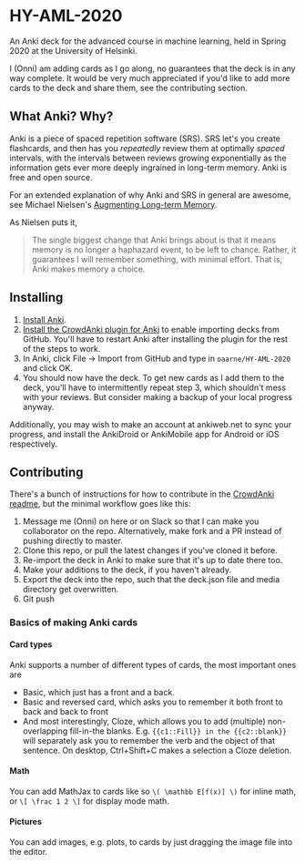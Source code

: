 # HY-AML-2020

An Anki deck for the advanced course in machine learning, held in Spring 2020 at the University of Helsinki.

I (Onni) am adding cards as I go along, no guarantees that the deck is in any way complete. It would be very much appreciated if you'd like to add more cards to the deck and share them, see the contributing section.

## What Anki? Why?

Anki is a piece of spaced repetition software (SRS). SRS let's you create flashcards, and then has you _repeatedly_ review them at optimally _spaced_ intervals, with the intervals between reviews growing exponentially as the information gets ever more deeply ingrained in long-term memory. Anki is free and open source.

For an extended explanation of why Anki and SRS in general are awesome, see Michael Nielsen's [Augmenting Long-term Memory](http://augmentingcognition.com/ltm.html).

As Nielsen puts it,

> The single biggest change that Anki brings about is that it means memory is no longer a haphazard event, to be left to chance. Rather, it guarantees I will remember something, with minimal effort. That is, Anki makes memory a choice.

## Installing

1. [Install Anki](https://apps.ankiweb.net/).
2. [Install the CrowdAnki plugin for Anki](https://ankiweb.net/shared/info/1788670778) to enable importing decks from GitHub. You'll have to restart Anki after installing the plugin for the rest of the steps to work.
3. In Anki, click File -> Import from GitHub and type in `oaarne/HY-AML-2020` and click OK.
4. You should now have the deck. To get new cards as I add them to the deck, you'll have to intermittently repeat step 3, which shouldn't mess with your reviews. But consider making a backup of your local progress anyway.

Additionally, you may wish to make an account at ankiweb.net to sync your progress, and install the AnkiDroid or AnkiMobile app for Android or iOS respectively.

## Contributing

There's a bunch of instructions for how to contribute in the [CrowdAnki readme](https://github.com/Stvad/CrowdAnki), but the minimal workflow goes like this:

1. Message me (Onni) on here or on Slack so that I can make you collaborator on the repo. Alternatively, make fork and a PR instead of pushing directly to master.
2. Clone this repo, or pull the latest changes if you've cloned it before.
3. Re-import the deck in Anki to make sure that it's up to date there too.
4. Make your additions to the deck, if you haven't already.
5. Export the deck into the repo, such that the deck.json file and media directory get overwritten.
6. Git push

### Basics of making Anki cards

#### Card types

Anki supports a number of different types of cards, the most important ones are

- Basic, which just has a front and a back.
- Basic and reversed card, which asks you to remember it both front to back and back to front
- And most interestingly, Cloze, which allows you to add (multiple) non-overlapping fill-in-the blanks. E.g. `{{c1::Fill}} in the {{c2::blank}}` will separately ask you to remember the verb and the object of that sentence. On desktop, Ctrl+Shift+C makes a selection a Cloze deletion.

#### Math

You can add MathJax to cards like so `\( \mathbb E[f(x)] \)` for inline math, or `\[ \frac 1 2 \]` for display mode math.

#### Pictures

You can add images, e.g. plots, to cards by just dragging the image file into the editor.


